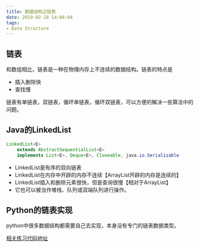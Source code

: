 ```yaml
---
title: 数据结构之链表
date: 2019-02-28 14:04:04
tags:
- Data Structure
---
```


## 链表

和数组相比，链表是一种在物理内存上不连续的数据结构。链表的特点是

- 插入删除快
- 查找慢

链表有单链表，双链表，循环单链表，循环双链表，可以方便的解决一些算法中的问题。

<!--more-->

## Java的LinkedList

```java
LinkedList<E>
    extends AbstractSequentialList<E>
    implements List<E>, Deque<E>, Cloneable, java.io.Serializable
```

- LinkedList是有序的双向链表
- LinkedList在内存中开辟的内存不连续【ArrayList开辟的内存是连续的】
- LinkedList插入和删除元素很快，但是查询很慢【相对于ArrayList】
- 它也可以被当作堆栈、队列或双端队列进行操作。

## Python的链表实现

python中很多数据结构都需要自己去实现，本身没有专门的链表数据类型。



[相关练习代码地址](https://github.com/sweetysweets/Algorithm-Python/tree/master/datastructre/linkedlist)

